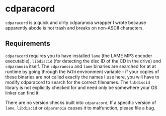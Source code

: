 # cdparacord

`cdparacord` is a quick and dirty cdparanoia wrapper I wrote
because apparently abcde is hot trash and breaks on non-ASCII
characters.

## Requirements

`cdparacord` requires you to have installed `lame` (the LAME
MP3 encoder executable), `libdiscid` (for detecting the disc
ID of the CD in the drive) and `cdparanoia` itself. The
`cdparanoia` and `lame` binaries are searched for at at runtime
by going through the `PATH` environment variable - if your
copies of these binaries are not called exactly the names I use
here, you will have to modify cdparacord to search for the
correct filenames. The `libdiscid` library is not explicitly
checked for and need only be  somewhere your OS linker can find
it.

There are no version checks built into `cdparacord`; If a
specific version of `lame`, `libdiscid` or `cdparanoia`
causes it to malfunction, please file a bug.
